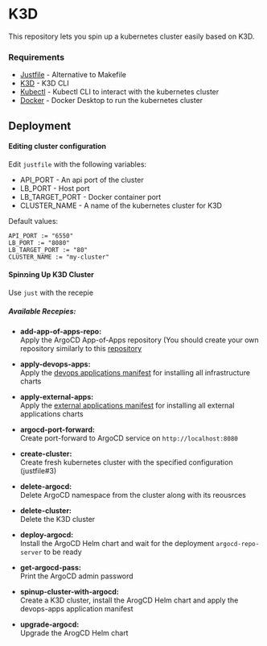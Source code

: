# K3D

This repository lets you spin up a kubernetes cluster easily based on K3D.

### Requirements
* [Justfile](https://just.systems/man/en/) - Alternative to Makefile
* [K3D](https://k3d.io/) - K3D CLI
* [Kubectl](https://kubernetes.io/docs/tasks/tools/) - Kubectl CLI to interact with the kubernetes cluster
* [Docker](https://docs.docker.com/get-started/get-docker/) - Docker Desktop to run the kubernetes cluster


## Deployment

#### Editing cluster configuration
Edit `justfile` with the following variables:
* API_PORT - An api port of the cluster
* LB_PORT - Host port
* LB_TARGET_PORT - Docker container port
* CLUSTER_NAME - A name of the kubernetes cluster for K3D

Default values:
```
API_PORT := "6550"
LB_PORT := "8080"
LB_TARGET_PORT := "80"
CLUSTER_NAME := "my-cluster"
```

#### Spinמing Up K3D Cluster
Use `just` with the recepie    

##### Available Recepies:  
* **add-app-of-apps-repo:**  
Apply the ArgoCD App-of-Apps repository (You should create your own repository similarly to this [repository](https://github.com/danielyaba/argocd-app-of-apps)  

* **apply-devops-apps:**  
Apply the [devops applications manifest](devops-apps.yaml#1) for installing all infrastructure charts

* **apply-external-apps:**  
Apply the [external applications manifest](external-apps.yaml#1) for installing all external applications charts

* **argocd-port-forward:**  
Create port-forward to ArgoCD service on `http://localhost:8080`

* **create-cluster:**  
Create fresh kubernetes cluster with the specified configuration (justfile#3)

* **delete-argocd:**  
Delete ArgoCD namespace from the cluster along with its reousrces 

* **delete-cluster:**  
Delete the K3D cluster

* **deploy-argocd:**  
Install the ArgoCD Helm chart and wait for the deployment `argocd-repo-server` to be ready

* **get-argocd-pass:**  
Print the ArgoCD admin password

* **spinup-cluster-with-argocd:**  
Create a K3D cluster, install the ArogCD Helm chart and apply the devops-apps application manifest

* **upgrade-argocd:**  
Upgrade the ArogCD Helm chart
